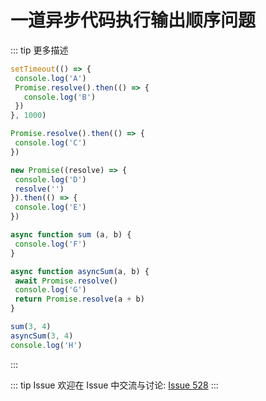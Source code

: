# 一道异步代码执行输出顺序问题

::: tip 更多描述 
 ``` js
setTimeout(() => {
  console.log('A')
  Promise.resolve().then(() => {
    console.log('B')
  })
}, 1000)

Promise.resolve().then(() => {
  console.log('C')
})

new Promise((resolve) => {
  console.log('D')
  resolve('')
}).then(() => {
  console.log('E')
})

async function sum (a, b) {
  console.log('F')
}

async function asyncSum(a, b) {
  await Promise.resolve()
  console.log('G')
  return Promise.resolve(a + b)
}

sum(3, 4)
asyncSum(3, 4)
console.log('H')
``` 
::: 

::: tip Issue 
 欢迎在 Issue 中交流与讨论: [Issue 528](https://github.com/shfshanyue/Daily-Question/issues/528) 
:::



